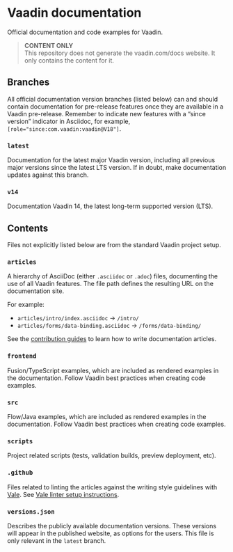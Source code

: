 # Vaadin documentation

Official documentation and code examples for Vaadin.

> **CONTENT ONLY**  
> This repository does not generate the vaadin.com/docs website. It only contains the content for it.

## Branches

All official documentation version branches (listed below) can and should contain documentation for pre-release features once they are available in a Vaadin pre-release. Remember to indicate new features with a “since version” indicator in Asciidoc, for example, `[role="since:com.vaadin:vaadin@V18"]`.

### `latest`

Documentation for the latest major Vaadin version, including all previous major versions since the latest LTS version. If in doubt, make documentation updates against this branch.

### `v14`

Documentation Vaadin 14, the latest long-term supported version (LTS).

## Contents

Files not explicitly listed below are from the standard Vaadin project setup.

### `articles`

A hierarchy of AsciiDoc (either `.asciidoc` or `.adoc`) files, documenting the use of all Vaadin features. The file path defines the resulting URL on the documentation site.

For example:

- `articles/intro/index.asciidoc` → `/intro/`
- `articles/forms/data-binding.asciidoc` → `/forms/data-binding/`

See the [contribution guides](https://vaadin.com/docs/latest/contributing-docs/overview) to learn how to write documentation articles.

### `frontend`

Fusion/TypeScript examples, which are included as rendered examples in the documentation. Follow Vaadin best practices when creating code examples.

### `src`

Flow/Java examples, which are included as rendered examples in the documentation. Follow Vaadin best practices when creating code examples.

### `scripts`

Project related scripts (tests, validation builds, preview deployment, etc).

### `.github`

Files related to linting the articles against the writing style guidelines with [Vale](https://docs.errata.ai/vale/about). See [Vale linter setup instructions](https://vaadin.com/docs/latest/contributing-docs/authoring/editing-tools/#vale).

### `versions.json`

Describes the publicly available documentation versions. These versions will appear in the published website, as options for the users. This file is only relevant in the `latest` branch.
